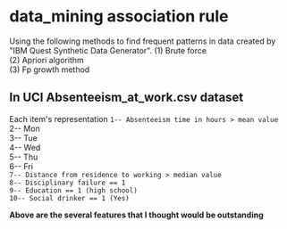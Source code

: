 # data_mining association rule
Using the following methods to find frequent patterns in data created by "IBM Quest Synthetic Data Generator".
(1) Brute force  
(2) Apriori algorithm    
(3) Fp growth method  

## In UCI Absenteeism_at_work.csv dataset 
Each item's representation
`1-- Absenteeism time in hours > mean value`  
2-- Mon  
3-- Tue  
4-- Wed  
5-- Thu  
6-- Fri  
`7-- Distance from residence to working > median value`  
`8-- Disciplinary failure == 1`  
`9-- Education == 1 (high school)`  
`10-- Social drinker == 1 (Yes)`  

**Above are the several features that I thought would be outstanding**
